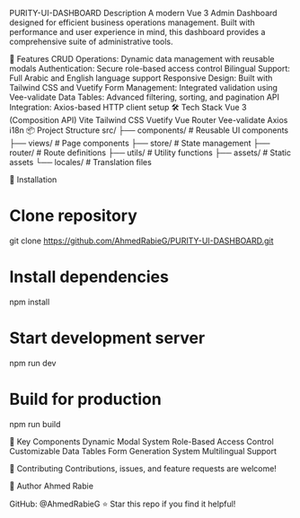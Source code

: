 PURITY-UI-DASHBOARD
Description
A modern Vue 3 Admin Dashboard designed for efficient business operations management. Built with performance and user experience in mind, this dashboard provides a comprehensive suite of administrative tools.

🚀 Features
CRUD Operations: Dynamic data management with reusable modals
Authentication: Secure role-based access control
Bilingual Support: Full Arabic and English language support
Responsive Design: Built with Tailwind CSS and Vuetify
Form Management: Integrated validation using Vee-validate
Data Tables: Advanced filtering, sorting, and pagination
API Integration: Axios-based HTTP client setup
🛠 Tech Stack
Vue 3 (Composition API)
Vite
Tailwind CSS
Vuetify
Vue Router
Vee-validate
Axios
i18n
📦 Project Structure
src/
├── components/          # Reusable UI components
├── views/              # Page components
├── store/              # State management
├── router/             # Route definitions
├── utils/              # Utility functions
├── assets/             # Static assets
└── locales/            # Translation files

🔧 Installation
# Clone repository
git clone https://github.com/AhmedRabieG/PURITY-UI-DASHBOARD.git

# Install dependencies
npm install

# Start development server
npm run dev

# Build for production
npm run build

🌟 Key Components
Dynamic Modal System
Role-Based Access Control
Customizable Data Tables
Form Generation System
Multilingual Support

🤝 Contributing
Contributions, issues, and feature requests are welcome!

👤 Author
Ahmed Rabie

GitHub: @AhmedRabieG
⭐️ Star this repo if you find it helpful!


